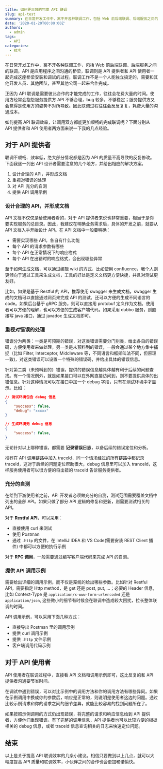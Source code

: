 ```yaml
---
title: 如何更高效的完成 API 联调
slug: api-test
summary: 在日常开发工作中，离不开各种联调工作，包括 Web 前后端联调、后端服务之间的联调。API 是应用程序之间沟通的桥梁，联调则是 API 提供者和 API 使用者一起完成这座桥梁安装和调试的过程。
date: '2020-01-20T00:00:00Z'
authors:
  - admin
tags:
  - API
categories:
  - 技术
---
```


在日常开发工作中，离不开各种联调工作，包括 Web 前后端联调、后端服务之间的联调。API 是应用程序之间沟通的桥梁，联调则是 API 提供者和 API 使用者一起完成这座桥梁安装和调试的过程。联调工作不是一个人能独立搞定的，需要和其他开发人员、其他团队，甚至其他公司一起来合作完成。

正因为 API 联调是需要彼此合作的才能完成的工作，往往会花费大量的时间。使用方经常会抱怨服务提供方 API 不够合理，bug 较多，不够稳定；服务提供方又会觉得是使用方的姿势不对所导致。因此联调过程往往会反反复复，耗费大量的沟通成本。

如何提高 API 联调效率，让调用双方都能更加顺畅的完成联调呢？下面分别从 API 提供者和 API 使用者两方面来说一下我的几点经验。

## 对于 API 提供者

联调不顺畅、效率低，绝大部分情况都是因为 API 的质量不高导致的反复修改。下面我逐一列出 API 设计者需要注意的几个地方，并给出相应的解决方案。

1. 设计合理的 API，并形成文档
2. 重视对错误的处理
3. 对 API 充分的自测
4. 提供 API 调用示例

<!-- more -->

### 设计合理的 API，并形成文档

API 文档不仅仅是给使用者看的，对于 API 提供者来说也非常重要，相当于是你要实现服务的总目录。因此，我建议在明确业务需求后，具体的开发之前，就要从 API 文档入手开始设计 API。在 API 文档中一般要明确：

- 需要实现哪些 API，各自有什么功能
- 每个 API 的请求参数有哪些
- 每个 API 在正常情况下的响应格式
- 每个 API 在出错时的响应格式，会出现哪些异常

至于如何生成文档，可以通过编辑 wiki 的方式，比如使用 confluence，我个人则更倾向于通过工具来生成文档，工具的好处是定义文档更方便快捷，并且对测试更友好。

比如，如果是基于 Restful 的 API，推荐使用 swagger 来生成文档，swagger 生成的文档可以直接通过网页来完成 API 的测试，还可以方便的生成不同语言的 code。如果后台基于 gRPC 服务，则可以直接用 protobuf 定义作为文档，使用者可以方便的理解，也可以方便的生成客户端代码。如果采用 dubbo 服务，则直接写 java 接口，通过 javadoc 生成文档即可。

### 重视对错误的处理

错误分为两类：一类是可预期的错误，对这类错误需要分门别类，给出各自的错误码，方便使用者来做处理。另一类是未预料到的错误，一般会通过某个地方集中捕捉（比如 Filter, Interceptor, Middleware 等，不同语言和框架叫法不同，但原理一致)，对这类错误可以设置一个特殊的错误码，并给出具体的错误信息。

针对第二类（未预料到的）错误，提供的错误信息越具体越有利于后续的问题查找。有一个情况例外，就是如果接口可以在外网直接访问到，则不要提供具体的出错信息。针对这种情况可以在接口中加一个 debug 字段，只有在测试环境中才显示。比如：

```json
// 测试环境包含 debug 信息
{
    "success": false,
    "debug": "xxxxx"
}

// 生成环境无 debug 信息
{
    "success": false,
}
```

无论针对以上哪种错误，都需要 **记录错误日志**，以备后续的错误定位和分析。

推荐在 API 调用链路中加入 traceId，同一个请求经过的所有链路中都记录 traceId，这对于后续的问题定位帮助很大，debug 信息里可以加入 tranceId，这样服务使用者可以很方便的将出错的 traceId 告诉服务提供者。

### 充分的自测

在给到下游使用者之前，API 开发者必须做充分的自测，测试范围需要覆盖文档中列出的全部 API。如果只做了部分 API 逻辑的修复和更新，则需要测试相关的 API。

对于 **Restful API**，可以采用：

- 直接使用 curl 来测试
- 使用 Postman
- 通过 `.http` 的文件，在 IntelliJ IDEA 和 VS Code(需要安装 REST Client 插件) 中都可以方便的执行示例

对于 **RPC 调用**，一般需要通过编写客户端代码来完成 API 的自测。

### 提供 API 调用示例

需要给出详细的调用示例，而不仅是笼统的给出哪些参数。比如针对 Restful API，需要指定 Http method，是 get 还是 post, put, ...；必要的 Header 信息，比如 Context-Type 是 `application/x-www-form-urlencoded` 还是 `application/json`, 这些微小的细节有时候会在联调中造成较大困扰，拉长整体联调的时间。

API 调用示例，可以采用下面几种方式：

- 直接导出 Postman 里的调用示例
- 提供 curl 调用示例
- 提供 `.http` 文件示例
- 客户端调用代码示例

## 对于 API 使用者

API 使用者在联调过程中，直接看 API 文档和调用示例即可，这比反复的和 API 提供者沟通要节省时间。

在调试中遇到错误，可以对比示例中的调用方法和你的调用方法有哪些异同。如果在示例调用中换成你的参数后，响应是正常的，则说明是使用者这边的问题。通过比较示例请求和你的请求之间的细节差异，就能比较容易的找到问题所在了。

如果按照示例调用的方式仍出现错误，将完整的请求和响应信息给到 API 提供者，方便他们重现错误。有了完整的调用信息，API 提供者也可以比较方便的根据相关的 debug 信息，或者 traceId 信息查询相关的日志来快速定位问题。

## 结束

以上是关于提高 API 联调效率的几条小建议。相信只要做到以上几点，就可以大幅度提高 API 质量和联调效率，小伙伴之间的合作也会更加和谐愉快。
